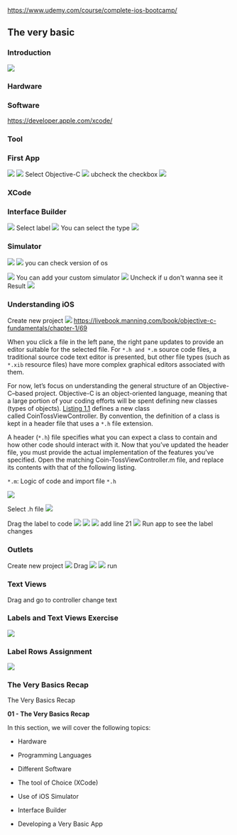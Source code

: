 

https://www.udemy.com/course/complete-ios-bootcamp/

## The very basic

### Introduction
![](assets/Pasted%20image%2020220927170857.png)

### Hardware


### Software
https://developer.apple.com/xcode/


### Tool


### First App
![](assets/Pasted%20image%2020220927171836.png)
![](assets/Pasted%20image%2020220927171937.png)
Select Objective-C
![](assets/Pasted%20image%2020220927172626.png)
ubcheck the checkbox
![](assets/Pasted%20image%2020220927172652.png)

### XCode

### Interface Builder
![](assets/Pasted%20image%2020220927174109.png)
Select label
![](assets/Pasted%20image%2020220927174323.png)
You can select the type
![](assets/Pasted%20image%2020220927174445.png)



### Simulator
![](assets/Pasted%20image%2020220927180522.png)
![](assets/Pasted%20image%2020220927180543.png)
you can check version of os

![](assets/Pasted%20image%2020220927180710.png)
You can add your custom simulator
![](assets/Pasted%20image%2020220927180936.png)
Uncheck if u don't wanna see it
Result
![](assets/Pasted%20image%2020220927181016.png)

### Understanding iOS
Create new project
![](assets/Pasted%20image%2020220927181201.png)
https://livebook.manning.com/book/objective-c-fundamentals/chapter-1/69

When you click a file in the left pane, the right pane updates to provide an editor suitable for the selected file. For `*.h and *.m` source code files, a traditional source code text editor is presented, but other file types (such as `*.xib` resource files) have more complex graphical editors associated with them.

For now, let’s focus on understanding the general structure of an Objective-C–based project. Objective-C is an object-oriented language, meaning that a large portion of your coding efforts will be spent defining new classes (types of objects). [Listing 1.1](https://livebook.manning.com/book/objective-c-fundamentals/chapter-1/ch01list01) defines a new class called CoinTossViewController. By convention, the definition of a class is kept in a header file that uses a `*.h` file extension.

A header (`*.h`) file specifies what you can expect a class to contain and how other code should interact with it. Now that you’ve updated the header file, you must provide the actual implementation of the features you’ve specified. Open the matching Coin-TossViewController.m file, and replace its contents with that of the following listing.

`*.m`: Logic of code and import file `*.h`

![](assets/Pasted%20image%2020220927182600.png)

Select .h file
![](assets/Pasted%20image%2020220927182448.png)

Drag the label to code
![](assets/Pasted%20image%2020220927182725.png)
![](assets/Pasted%20image%2020220927182746.png)
![](assets/Pasted%20image%2020220927182951.png)
add line 21
![](assets/Pasted%20image%2020220927183027.png)
Run app to see the label changes


### Outlets
Create new project
![](assets/Pasted%20image%2020220927183255.png)
Drag
![](assets/Pasted%20image%2020220927183457.png)
![](assets/Pasted%20image%2020220927183634.png)
run


### Text Views
Drag and go to controller change text 


### Labels and Text Views Exercise
![](assets/Pasted%20image%2020220927183936.png)

### Label Rows Assignment
![](assets/Pasted%20image%2020220927184049.png)


### The Very Basics Recap
The Very Basics Recap

**01 - The Very Basics Recap**

  

In this section, we will cover the following topics:

  
-   Hardware
    
-   Programming Languages
    
-   Different Software
    
-   The tool of Choice (XCode)
    
-   Use of iOS Simulator
    
-   Interface Builder
    
-   Developing a Very Basic App